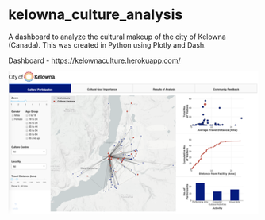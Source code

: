 # kelowna_culture_analysis
A dashboard to analyze the cultural makeup of the city of Kelowna (Canada). This was created in Python using Plotly and Dash.

Dashboard - https://kelownaculture.herokuapp.com/

![Geographical presentation of cultural participation](https://github.com/Zhiji022/Kelowna_cultural_plan_survey_analysis/blob/master/Screenshots/Participation.png)
